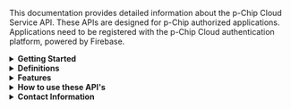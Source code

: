 This documentation provides detailed information about the p-Chip Cloud Service API. These APIs are designed for p-Chip authorized applications. Applications need to be registered with the p-Chip Cloud authentication platform, powered by Firebase.

<details>
  <summary><strong>Getting Started</strong></summary>

  - **Authentication**: Register your application with the p-Chip Cloud Service Firebase project.
  - **Set Up Your Tenant**: After registering your application, you will need an active tenant on the p-Chip Cloud platform. You can create your tenant in the **[p-Chip Cloud Web Portal](https://pchip-web-portal.azurewebsites.net/)**.
  - **Base URL**: The base URL for the API is <https://pcc-cloud-service.azurewebsites.net/api/v1/services>.

</details>

<details>
  <summary><strong>Definitions</strong></summary>

  **Explanation of commonly used terms in this documentation**

  - **User**: A user registered with p-Chip authentication services.
  - **Claims**: Claims are custom attributes that are added to Firebase Authentication tokens. These attributes are required for all routes excluding the **/verify-token** route. These claims include:
    - id: unique user id on the platform
    - uid: unique uid obtained from Firebase
    - name: user's name
    - email: user's email
    - tenantId: current tenant to which the user is logged in. **Note**: when users login, they will always be set to their default tenant.
    - tenantUserId: The unique identifier of the user within a tenant. **Note**: Users can be granted access to multiple tenants by the administrator of that tenant. Their access can be revoked at any time.
    - role: The role that the user has been assigned by a tenant. Options include: administrator (view all records within a tenant), manager (view all records within the tenant organizations they have been assigned to), individualContributor (view only those records that they have created)
    - tenantOrganizations: Array of tenant organizationsn to which the tenant user has been assigned. This access defines what **Documents** you have access to create and register using this service.
  - **Tenant**: A business or organization registered within the p-Chip Cloud Platform.
  - **Tenant Users**: Users registered with a tenant. A user can be associated with multiple tenants but can only access resources from the tenant with which they have authenticated.
  - **Tenant Organization**: A subgroup within a tenant. These groups can be organizations, departments, or divisions. These tenant organizations are required to create **Documents**.
  - **Documents**: Flexible database records designed to store both structured and unstructured data.
    - **Document Configuration**: Database records used to create reusable configurations for your documents. Standard configuration files include Products and Tests.
    - **Document Templates**: Implementations of document configuration files. These templates contain prefilled attributes, such as product names, descriptions, and images, defined by the Product Configuration files.
      - **Document Template Fields**: Prefilled document fields completed when a document template is created. For example, using a product configuration: `name: Widget A`, `description: This is a description of the widget`.
      - **Document Fields**: Editable fields completed when a document is created. For example: `Production Date: January 1, 2024`, `Batch Number: ABC-123`.
  - **Micro Transponder Identification Chip (MTIC)**: A p-Chip Micro-Transponder or crypto anchor attached to physical items. Read more about MTIC **[here](https://p-chip.com/solutions/)**.
    - **MTIC Reader**: A scanning device sold and distributed by p-Chip Corporation that reads the unique serial number of an MTIC.
    - **MTIC Session**: A date and time-based session generated when a user wants to read, write, or modify **documents**. This session contains the serial number of the **MTIC Reader**, the **Tenant User**, and the **Geographic Location** of the device being used.
    - **MTIC Document**: A physical item whose characteristics are defined in a **Document** to which an **MTIC** has been applied.

</details>

<details>
  <summary><strong>Features</strong></summary>

  - **Authentication**: Secure authentication for users registered with p-Chip services.
  - **Updating User Access with Claims**: Update your token to give you access to a tenants resources.
  - **Create, Read, and Update Documents**: CRUD operations for creating new documents from existing document templates that have been created by your tenant administrator.
  - **Generate MTIC Sessions**: Start and end MTIC Sessions.
  - **Create, read and update MTIC Documents**: CRUD operations for create MTIC documents using MTIC Sessions, Readers and Crypto Anchors.

</details>

<details>
  <summary><strong>How to use these API's</strong></summary>

  - **authenticate/login**: A demo account has been created with a default username, password, tenant and all other necessary related information to test the url routes. First login and then set the returned idToken in the authentication header. This is required for all other routes.
  - **user-requests/auth-user-details**: This route shows you the structure of the information you can store locally in your application. It consists of the users information, their default tenant, current logged in tenant (stored in the JWT token and used for access to all other routes).
  - **document-requests/org-documents**: The first step after logging in, your application should look for all documents that have been created that the user has access to view. This route has a default pagination of 25 records. **Note**: Documents are not the same as MTIC Documents. Documents can have multiple MTIC documents associated with them. This should be your default query, because it returns references to all the data the application user should need to access, while reducing server request volume.

  Available Actions
  - **Search by scanning an MTIC**: To search using an MTIC tag:
    - **/mtic-requests/start-mtic-session**: This route should be called when a user wants to scan and MTIC tag. The route returns an MTIC session ID. The MTIC session stores the unique identification of the MTIC Reader that is currently connected to your device and your geographical coordinates (lat: latitude, lon: longitude). When creating a session, the server performs the following actions:
      - Searches to see if the MTIC Reader has been registered on the p-Chip Cloud platform.
        - If it has not been registered, it will automatically register the MTIC Reader and assign it to the current Active Tenant stored in the authenticated user's custom claims.
        - Checks to see if the MTIC reader has been deactivated by the Tenant to which the device was initially registered. If the device has been deactivated, the user will recieve an error.
      - Creates an MTIC Session recording the MTIC reader identification number, the tenant user id and the lat/lon sent with the request and the date and time the session was created.
      - Returns the MTIC Session Id. This session id needs to be stored to be sent along with any MTIC Document post request.
    - **/mtic-requests/mtic/{id}/summary**: This route should be called when a user wants to scan multiple MTIC's. For scanning single MTIC's, please see the next step. The route returns the MTIC record which includes the following information:
      - MTIC Identification Number(id - String): 9-10 digit serial number of the MTIC.
      - Unique Identification Number (uid - String)
      - Primary MTIC document: The main document associated with a MTIC for a give tenant. When displaying results, use this data as the fields in a list
        - Document Template UID (for example: a SKU number)
        - Document Template Name (for example: a Product Name: Widget A)
        - Document Template Image (for example: a generic product image for a Widget A)
      - Document Configuration Name: (for example: Product)
    - **/mtic-requests/mtic/{id}/details**: This route should be called when a user wants to scan a single MTIC and view the details. The route returns the MTIC record which inlcludes the following information:
      - - MTIC Identification Number(id - String): 9-10 digit serial number of the MTIC.
      - Unique Identification Number (uid - String)
      - Primary MTIC document: The main document associated with a MTIC for a give tenant. When displaying results, use this data as the fields in a list
        - Document Template
          - Document Template UID (for example: a SKU number)
          - Document Template Name (for example: a Product Name: Widget A)
          - Document Template Image (for example: a generic product image for a Widget A)
        - Document Configuration Name: (for example: Product)
        - Header Fields: An array of fields that describe the related document template. Note that all schema values are in string format. Use the type to determine the appropriate way to display the field for your requirements. Each value in the array has the following schema:
            - key: A unique identifier for the field
            - type: An enum field type of options: shortText, longText, dateTime, select, checkBox
            - label: A string value that should be used as a lable for the field value
            - value: The value of the field in string format
        - Body Fields: An array of fields that are created when a Document is created. Use the type to determine the appropriate way to display the field for your requirements. Each value in the array has the following schema:
            - key: A unique identifier for the field
            - type: An enum field type of options: shortText, longText, dateTime, select, checkBox
            - label: A string value that should be used as a lable for the field value
            - value: The value of the field in string format
        - meta: This is metaData collected at the time that the record was created an udpated. It includes the following information:
          - CreatedAt: Date created in utc
          - CreatedBy: The name of the user who created the MTIC Document
          - Tenant: The tenant that created the MTIC Document
          - TenantOrganization: The name of the tenant organization that created the document
          - MTIC Session Details: This is the session data that was when the MTIC document was created. This includes the unique id of the session, MTIC Reader Id, location (lat, lon), startDateTime and endDateTime in UTC.
      - Related Documents: This is an array of non primary documents that have also been recorded with the requested tag, excluding the primary document. Such documents can include other tenants documents that they have allowed to be public, tests, or other information that has been recorded using the p-Chip Cloud and associated Micro Transponder Technology.
</details>

<details>
  <summary><strong>Contact Information</strong></summary>

  If you have any questions, please contact our support team at [support@p-chip.com](mailto:support@p-chip.com).

</details>


